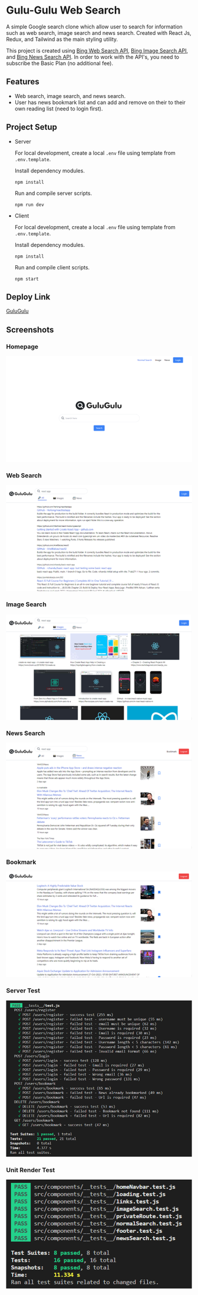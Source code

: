 # Gulu-Gulu Web Search

A simple Google search clone which allow user to search for information such as web search, image search and news search. Created with React Js, Redux, and Tailwind as the main styling utility.

This project is created using [Bing Web Search API](https://rapidapi.com/microsoft-azure-org-microsoft-cognitive-services/api/bing-web-search1/), [Bing Image Search API](https://rapidapi.com/microsoft-azure-org-microsoft-cognitive-services/api/bing-image-search1/), and [Bing News Search API](https://rapidapi.com/microsoft-azure-org-microsoft-cognitive-services/api/bing-news-search1/). In order to work with the API's, you need to subscribe the Basic Plan (no additional fee).

## Features

- Web search, image search, and news search.
- User has news bookmark list and can add and remove on their to their own reading list (need to login first).

## Project Setup

- Server

  For local development, create a local `.env` file using template from `.env.template`.

  Install dependency modules.

  ```
  npm install
  ```

  Run and compile server scripts.

  ```
  npm run dev
  ```

- Client

  For local development, create a local `.env` file using template from `.env.template`.

  Install dependency modules.

  ```
  npm install
  ```

  Run and compile client scripts.

  ```
  npm start
  ```

## Deploy Link

[GuluGulu](https://gulu-gulu-app.web.app/)

## Screenshots

### Homepage

![homepage](assets/homepage.png)

### Web Search

![web-search-result](assets/web-search-result.png)

### Image Search

![image-search-result](assets/image-search-result.png)

### News Search

![news-search-result](assets/news-search-result.png)

### Bookmark

![bookmark](assets/bookmark.png)

### Server Test

![unit-test-result](assets/unit-test-result.png)

### Unit Render Test

![unit-render-test](assets/unit-render-test.png)

